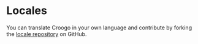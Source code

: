 # Locales

You can translate Croogo in your own language and contribute by forking the [locale repository](http://github.com/croogo/locale) on GitHub.